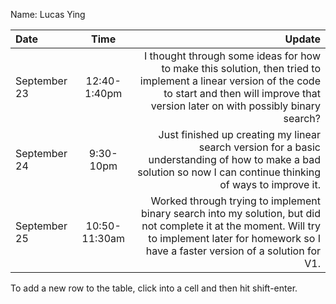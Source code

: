 Name: Lucas Ying

| Date         |     Time      |                                                                                                                                                                                              Update |
|:-------------|:-------------:|----------------------------------------------------------------------------------------------------------------------------------------------------------------------------------------------------:|
| September 23 | 12:40-1:40pm  |  I thought through some ideas for how to make this solution, then tried to implement a linear version of the code to start and then will improve that version later on with possibly binary search? |
| September 24 |   9:30-10pm   |                                    Just finished up creating my linear search version for a basic understanding of how to make a bad solution so now I can continue thinking of ways to improve it. |
| September 25 | 10:50-11:30am | Worked through trying to implement binary search into my solution, but did not complete it at the moment. Will try to implement later for homework so I have a faster version of a solution for V1. |


To add a new row to the table, click into a cell and then hit shift-enter.